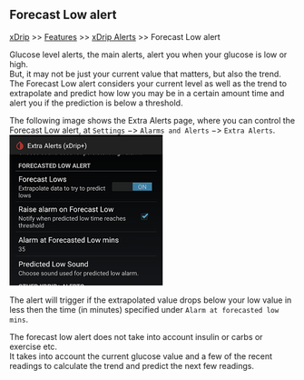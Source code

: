 ## Forecast Low alert
[xDrip](../../README.md) >> [Features](../Features_page.md) >> [xDrip Alerts](../Alerts_page.md) >> Forecast Low alert  
  
Glucose level alerts, the main alerts, alert you when your glucose is low or high.  
But, it may not be just your current value that matters, but also the trend.  
The Forecast Low alert considers your current level as well as the trend to extrapolate and predict how low you may be in a certain amount time and alert you if the prediction is below a threshold.  

The following image shows the Extra Alerts page, where you can control the Forecast Low alert, at `Settings` &#8722;> `Alarms and Alerts` &#8722;> `Extra Alerts`.  
![](./images/ForecastLow.png)  
  
The alert will trigger if the extrapolated value drops below your low value in  less then the time (in minutes) specified under `Alarm at forecasted low mins`.  
  
The forecast low alert does not take into account insulin or carbs or exercise etc.  
It takes into account the current glucose value and a few of the recent readings to calculate the trend and predict the next few readings.  
  

